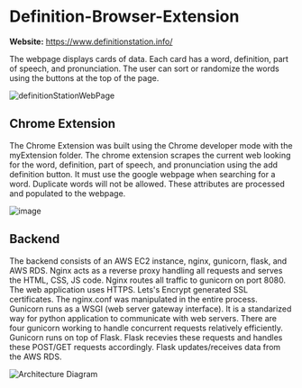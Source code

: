 # Definition-Browser-Extension
**Website:** https://www.definitionstation.info/

The webpage displays cards of data. Each card has a word, definition, part of speech, and pronunciation. The user can sort or randomize the words using the buttons at the top of the page.

![definitionStationWebPage](https://github.com/user-attachments/assets/06450908-7a56-4ca7-a23b-de0f3dba2a94)


## Chrome Extension
The Chrome Extension was built using the Chrome developer mode with the myExtension folder. The chrome extension scrapes the current web looking for the word, definition, part of speech, and pronunciation using the add definition button. It must use the google webpage when searching for a word. Duplicate words will not be allowed. These attributes are processed and populated to the webpage. 

![image](https://github.com/user-attachments/assets/8130a763-3f2f-4a45-960b-3b721602fff0)

## Backend
The backend consists of an AWS EC2 instance, nginx, gunicorn, flask, and AWS RDS. Nginx acts as a reverse proxy handling all requests and serves the HTML, CSS, JS code. Nginx routes all traffic to gunicorn on port 8080. The web application uses HTTPS. Lets's Encrypt generated SSL certificates. The nginx.conf was manipulated in the entire process. Gunicorn runs as a WSGI (web server gateway interface). It is a standarized way for python application to communicate with web servers. There are four gunicorn working to handle concurrent requests relatively efficiently. Gunicorn runs on top of Flask. Flask recevies these requests and handles these POST/GET requests accordingly. Flask updates/receives data from the AWS RDS. 

 ![Architecture Diagram](https://github.com/user-attachments/assets/30cbac00-1f6e-4e26-be0a-49534802bfb5)
